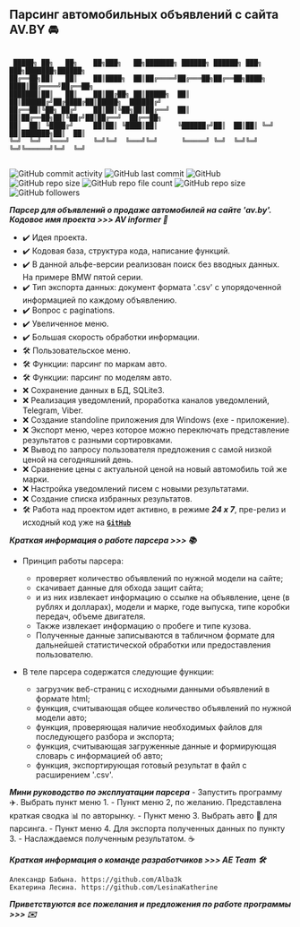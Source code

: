 ## Парсинг автомобильных объявлений с сайта AV.BY :oncoming_automobile:

```

 █████╗ ██╗   ██╗    ██╗███╗   ██╗███████╗ ██████╗ ██████╗ ███╗   ███╗███████╗██████╗ 
██╔══██╗██║   ██║    ██║████╗  ██║██╔════╝██╔═══██╗██╔══██╗████╗ ████║██╔════╝██╔══██╗
███████║██║   ██║    ██║██╔██╗ ██║█████╗  ██║   ██║██████╔╝██╔████╔██║█████╗  ██████╔╝
██╔══██║╚██╗ ██╔╝    ██║██║╚██╗██║██╔══╝  ██║   ██║██╔══██╗██║╚██╔╝██║██╔══╝  ██╔══██╗
██║  ██║ ╚████╔╝     ██║██║ ╚████║██║     ╚██████╔╝██║  ██║██║ ╚═╝ ██║███████╗██║  ██║
╚═╝  ╚═╝  ╚═══╝      ╚═╝╚═╝  ╚═══╝╚═╝      ╚═════╝ ╚═╝  ╚═╝╚═╝     ╚═╝╚══════╝╚═╝  ╚═╝
                                                                 
```

![GitHub commit activity](https://img.shields.io/github/commit-activity/w/Alba3k/av-parser?style=for-the-badge)
![GitHub last commit](https://img.shields.io/github/last-commit/Alba3k/av-parser?style=for-the-badge)
![GitHub](https://img.shields.io/github/license/Alba3k/av-parser?style=for-the-badge)
![GitHub repo size](https://img.shields.io/github/repo-size/Alba3k/av-parser?style=for-the-badge)
![GitHub repo file count](https://img.shields.io/github/directory-file-count/Alba3k/av-parser?style=for-the-badge)
![GitHub repo size](https://img.shields.io/github/repo-size/Alba3k/av-parser?style=for-the-badge)
![GitHub followers](https://img.shields.io/github/followers/Alba3k?style=social)


***Парсер для объявлений о продаже автомобилей на сайте 'av.by'. Кодовое имя проекта >>> AV informer :pushpin:***

- :heavy_check_mark: Идея проекта. 
- :heavy_check_mark: Кодовая база, структура кода, написание функций. 
- :heavy_check_mark: В данной альфе-версии реализован поиск без вводных данных. На примере BMW пятой серии.
- :heavy_check_mark: Тип экспорта данных: документ формата '.csv' с упорядоченной информацией по каждому объявлению.
- :heavy_check_mark: Вопрос с paginations.
- :heavy_check_mark: Увеличенное меню.
- :heavy_check_mark: Большая скорость обработки информации.
- :hammer_and_wrench: Пользовательское меню.
- :hammer_and_wrench: Функции: парсинг по маркам авто. 
- :hammer_and_wrench: Функции: парсинг по моделям авто.  
- :x: Сохранение данных в БД, SQLite3.
- :x: Реализация уведомлений, проработка каналов уведомлений, Telegram, Viber.
- :x: Создание standoline приложения для Windows (exe - приложение).
- :x: Экспорт меню, через которое можно переключать представление результатов с разными сортировками. 
- :x: Вывод по запросу пользователя предложения с самой низкой ценой на сегодняшний день.
- :x: Сравнение цены с актуальной ценой на новый автомобиль той же марки. 
- :x: Настройка уведомлений писем с новыми результатами.
- :x: Создание списка избранных результатов.
- :hammer_and_wrench: Работа над проектом идет активно, в режиме ***24 х 7***, пре-релиз и исходный код уже на <code>[**GitHub**](https://github.com/Alba3k/av-parser)</code>

***Краткая информация о работе парсера >>> :books:***

-  Принцип работы парсера: 
    - проверяет количество объявлений по нужной модели на сайте; 
    - скачивает данные для обхода защит сайта; 
    - и из них извлекает информацию о ссылке на объявление, цене (в рублях и долларах), модели и марке, годе выпуска, типе коробки передач, объеме двигателя. 
    - Также извлекает информацию о пробеге и типе кузова. 
    - Полученные данные записываются в табличном формате для дальнейшей статистической обработки или предоставления
    пользователю.

- В теле парсера содержатся следующие функции:
    - загрузчик веб-страниц с исходными данными объявлений в формате html;
    - функция, считывающая общее количество объявлений по нужной модели авто;
    - функция, проверяющая наличие необходимых файлов для последующего разбора и экспорта;
    - функция, считывающая загруженные данные и формирующая словарь с информацией об авто;
    - функция, экспортирующая готовый результат в файл с расширением '.csv'.

***Мини руководство по эксплуатации парсера***
    - Запустить программу :airplane:. Выбрать пункт меню 1.
    - Пункт меню 2, по желанию. Представлена краткая сводка :bar_chart: по авторынку.
    - Пункт меню 3. Выбрать авто :blue_car: для парсинга.
    - Пункт меню 4. Для экспорта полученных данных по пункту 3.
    - Наслаждаемся полученным результатом. :coffee:


***Краткая информация о команде разработчиков >>> AE Team :hammer_and_wrench:***

```team
Александр Бабына. https://github.com/Alba3k
Екатерина Лесина. https://github.com/LesinaKatherine
```

***Приветствуются все пожелания и предложения по работе программы >>> :envelope:***